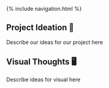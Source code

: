 {% include navigation.html %}

## Project Ideation 🚀
Describe our ideas for our project here<br>

## Visual Thoughts 🖥
Describe ideas for visual here<br>
